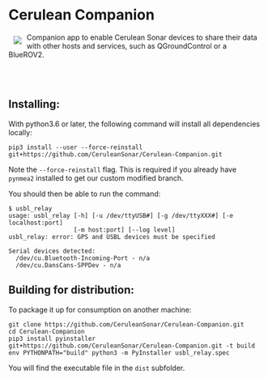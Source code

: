 # Cerulean Companion

<a href="https://bluerobotics.com">
<img src="https://avatars2.githubusercontent.com/u/57329052?v=3&s=200" align="left" hspace="10" vspace="6">
</a>


Companion app to enable Cerulean Sonar devices to share their data with other hosts and services, such as QGroundControl or a BlueROV2.


<br/>
<br/>


## Installing:

With python3.6 or later, the following command will install all dependencies locally:
```
pip3 install --user --force-reinstall git+https://github.com/CeruleanSonar/Cerulean-Companion.git
```
Note the `--force-reinstall` flag. This is required if you already have `pynmea2` installed to get our custom modified branch.

You should then be able to run the command:
```
$ usbl_relay
usage: usbl_relay [-h] [-u /dev/ttyUSB#] [-g /dev/ttyXXX#] [-e localhost:port]
                  [-m host:port] [--log level]
usbl_relay: error: GPS and USBL devices must be specified

Serial devices detected:
  /dev/cu.Bluetooth-Incoming-Port - n/a
  /dev/cu.DansCans-SPPDev - n/a
```

## Building for distribution:

To package it up for consumption on another machine:
```
git clone https://github.com/CeruleanSonar/Cerulean-Companion.git
cd Cerulean-Companion
pip3 install pyinstaller git+https://github.com/CeruleanSonar/Cerulean-Companion.git -t build
env PYTHONPATH="build" python3 -m PyInstaller usbl_relay.spec
```
You will find the executable file in the `dist` subfolder.
